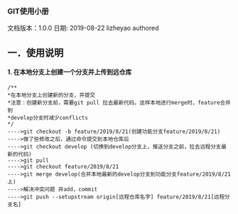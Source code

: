 ### GIT使用小册

文档版本：1.0.0   日期: 2019-08-22   lizheyao authored   

 

##  一．使用说明

#### 1. 在本地分支上创建一个分支并上传到远仓库

```
/**
*在本地分支上创建新的分支，并提交
*注意：创建新分支前，需要git pull 拉去最新代码，这样本地进行merge时，feature合并到
*develop分支时减少conflicts
*/
---->git checkout -b feature/2019/8/21(创建功能分支feature/2019/8/21)
---->做了些修改之后，通过命令提交到本地仓库后
---->git checkout develop (切换到develop分支上，推送分支之前，拉去远程分支最新的代码)
---->git pull 
---->git checkout feature/2019/8/21 
---->git merge develop(合并本地最新的develop分支到功能分支feature/2019/8/21上)
---->解决冲突问题 并add，commit
---->git push --setupstream origin[远程仓库名字] feature/2019/8/21[远程分支名]
```


